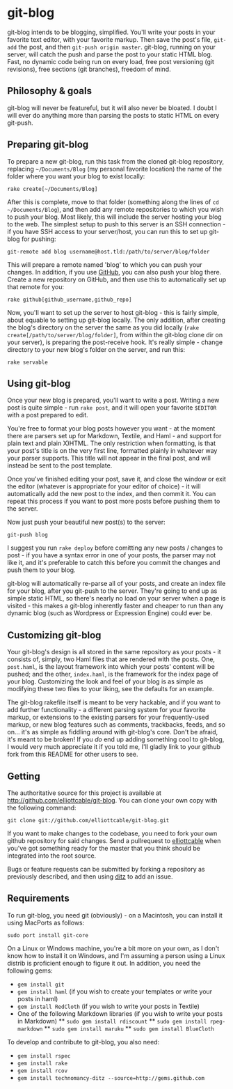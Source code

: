 git-blog
========

git-blog intends to be blogging, simplified. You'll write your posts in your
favorite text editor, with your favorite markup. Then save the post's file,
`git-add` the post, and then `git-push origin master`. git-blog, running on
your server, will catch the push and parse the post to your static HTML blog.
Fast, no dynamic code being run on every load, free post versioning (git
revisions), free sections (git branches), freedom of mind.

Philosophy & goals
------------------

git-blog will never be featureful, but it will also never be bloated. I doubt
I will ever do anything more than parsing the posts to static HTML on every
git-push.

Preparing git-blog
------------------

To prepare a new git-blog, run this task from the cloned git-blog repository, replacing `~/Documents/Blog` (my personal favorite location) the name of the folder where you want your blog to exist locally:

    rake create[~/Documents/Blog]

After this is complete, move to that folder (something along the lines of `cd ~/Documents/Blog`), and then add any remote repositories to which you wish to push your blog. Most likely, this will include the server hosting your blog to the web. The simplest setup to push to this server is an SSH connection - if you have SSH access to your server/host, you can run this to set up git-blog for pushing:

    git-remote add blog username@host.tld:/path/to/server/blog/folder

This will prepare a remote named 'blog' to which you can push your changes. In addition, if you use [GitHub](http://github.com "GitHub - free Git repository hosting"), you can also push your blog there. Create a new repository on GitHub, and then use this to automatically set up that remote for you:

    rake github[github_username,github_repo]

Now, you'll want to set up the server to host git-blog - this is fairly simple, about equable to setting up git-blog locally. The only addition, after creating the blog's directory on the server the same as you did locally (`rake create[/path/to/server/blog/folder]`, from within the git-blog clone dir on your server), is preparing the post-receive hook. It's really simple - change directory to your new blog's folder on the server, and run this:

    rake servable

Using git-blog
--------------

Once your new blog is prepared, you'll want to write a post. Writing a new post is quite simple - run `rake post`, and it will open your favorite `$EDITOR` with a post prepared to edit.

You're free to format your blog posts however you want - at the moment there are parsers set up for Markdown, Textile, and Haml - and support for plain text and plain X)HTML. The only restriction when formatting, is that your post's title is on the very first line, formatted plainly in whatever way your parser supports. This title will not appear in the final post, and will instead be sent to the post template.

Once you've finished editing your post, save it, and close the window or exit the editor (whatever is appropriate for your editor of choice) - it will automatically add the new post to the index, and then commit it. You can repeat this process if you want to post more posts before pushing them to the server.

Now just push your beautiful new post(s) to the server:

    git-push blog

I suggest you run `rake deploy` before comitting any new posts / changes to post - if you have a syntax error in one of your posts, the parser may not like it, and it's preferable to catch this before you commit the changes and push them to your blog.

git-blog will automatically re-parse all of your posts, and create an index file for your blog, after you git-push to the server. They're going to end up as simple static HTML, so there's nearly no load on your server when a page is visited - this makes a git-blog inherently faster and cheaper to run than any dynamic blog (such as Wordpress or Expression Engine) could ever be.

Customizing git-blog
--------------------

Your git-blog's design is all stored in the same repository as your posts - it consists of, simply, two Haml files that are rendered with the posts. One, `post.haml`, is the layout framework into which your posts' content will be pushed; and the other, `index.haml`, is the framework for the index page of your blog. Customizing the look and feel of your blog is as simple as modifying these two files to your liking, see the defaults for an example.

The git-blog rakefile itself is meant to be very hackable, and if you want to add further functionality - a different parsing system for your favorite markup, or extensions to the existing parsers for your frequently-used markup, or new blog features such as comments, trackbacks, feeds, and so on... it's as simple as fiddling around with git-blog's core. Don't be afraid, it's meant to be broken! If you *do* end up adding something cool to git-blog, I would very much appreciate it if you told me, I'll gladly link to your github fork from this README for other users to see.

Getting
-------

The authoritative source for this project is available at
<http://github.com/elliottcable/git-blog>. You can clone your own copy with the
following command:

    git clone git://github.com/elliottcable/git-blog.git

If you want to make changes to the codebase, you need to fork your own github
repository for said changes. Send a pullrequest to [elliottcable][5]
when you've got something ready for the master that you think should be
integrated into the root source.

Bugs or feature requests can be submitted by forking a repository as
previously described, and then using [ditz][6] to add an issue.

  [5]: <http://github.com/elliottcable> (elliottcable on GitHub)
  [6]: <http://ditz.rubyforge.org/> (Ditz issue tracking)

Requirements
------------

To run git-blog, you need git (obviously) - on a Macintosh, you can install it using MacPorts as follows:

    sudo port install git-core

On a Linux or Windows machine, you're a bit more on your own, as I don't know how to install it on Windows, and I'm assuming a person using a Linux distrib is proficient enough to figure it out. In addition, you need the following gems:

* `gem install git`
* `gem install haml` (if you wish to create your templates or write your posts in haml)
* `gem install RedCloth` (if you wish to write your posts in Textile)
* One of the following Markdown libraries (if you wish to write your posts in Markdown)
** `sudo gem install rdiscount`
** `sudo gem install rpeg-markdown`
** `sudo gem install maruku`
** `sudo gem install BlueCloth`


To develop and contribute to git-blog, you also need:

* `gem install rspec`
* `gem install rake`
* `gem install rcov`
* `gem install technomancy-ditz --source=http://gems.github.com`